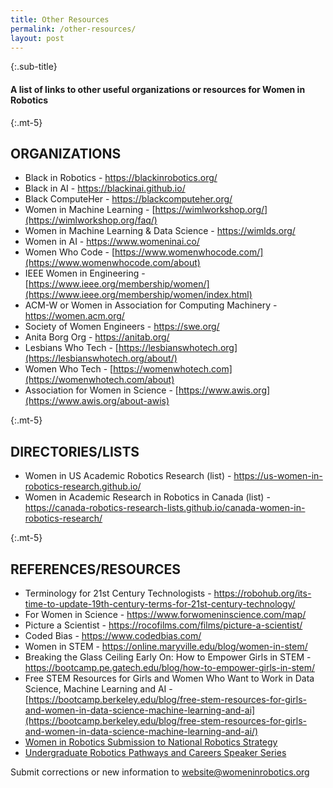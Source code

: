 ```yaml
---
title: Other Resources
permalink: /other-resources/
layout: post
---
```

<!-- markdownlint-disable blanks-around-headings -->

{:.sub-title}

#### A list of links to other useful organizations or resources for Women in Robotics

{:.mt-5}

## ORGANIZATIONS

* Black in Robotics - ​​<https://blackinrobotics.org/>
* Black in AI - <https://blackinai.github.io/>
* Black ComputeHer - <https://blackcomputeher.org/>
* Women in Machine Learning - [https://wimlworkshop.org/](https://wimlworkshop.org/faq/)
* Women in Machine Learning & Data Science - <https://wimlds.org/>
* Women in AI - <https://www.womeninai.co/>
* Women Who Code - [https://www.womenwhocode.com/](https://www.womenwhocode.com/about)
* IEEE Women in Engineering - [https://www.ieee.org/membership/women/](https://www.ieee.org/membership/women/index.html)
* ACM-W or Women in Association for Computing Machinery - <https://women.acm.org/>
* Society of Women Engineers - <https://swe.org/>
* Anita Borg Org - <https://anitab.org/>
* Lesbians Who Tech - [https://lesbianswhotech.org](https://lesbianswhotech.org/about/)
* Women Who Tech - [https://womenwhotech.com](https://womenwhotech.com/about)
* Association for Women in Science - [https://www.awis.org](https://www.awis.org/about-awis)

{:.mt-5}

## DIRECTORIES/LISTS

* Women in US Academic Robotics Research (list) - <https://us-women-in-robotics-research.github.io/>
* Women in Academic Research in Robotics in Canada (list) - <https://canada-robotics-research-lists.github.io/canada-women-in-robotics-research/>

{:.mt-5}

## REFERENCES/RESOURCES

* Terminology for 21st Century Technologists - <https://robohub.org/its-time-to-update-19th-century-terms-for-21st-century-technology/>
* For Women in Science - <https://www.forwomeninscience.com/map/>
* Picture a Scientist - <https://rocofilms.com/films/picture-a-scientist/>
* Coded Bias - <https://www.codedbias.com/>
* Women in STEM - <https://online.maryville.edu/blog/women-in-stem/>
* Breaking the Glass Ceiling Early On: How to Empower Girls in STEM - <https://bootcamp.pe.gatech.edu/blog/how-to-empower-girls-in-stem/>
* Free STEM Resources for Girls and Women Who Want to Work in Data Science, Machine Learning and AI - [https://bootcamp.berkeley.edu/blog/free-stem-resources-for-girls-and-women-in-data-science-machine-learning-and-ai](https://bootcamp.berkeley.edu/blog/free-stem-resources-for-girls-and-women-in-data-science-machine-learning-and-ai/)
* [Women in Robotics Submission to National Robotics Strategy](/assets/WiR%20submission%20to%20Australia%20National%20Robotics%20Strategy.pdf)
* [Undergraduate Robotics Pathways and Careers Speaker Series](https://robotics.umich.edu/academics/undergraduate/robotics-pathways-speaker-series/)

Submit corrections or new information to [website@womeninrobotics.org](mailto:website@womeninrobotics.org)